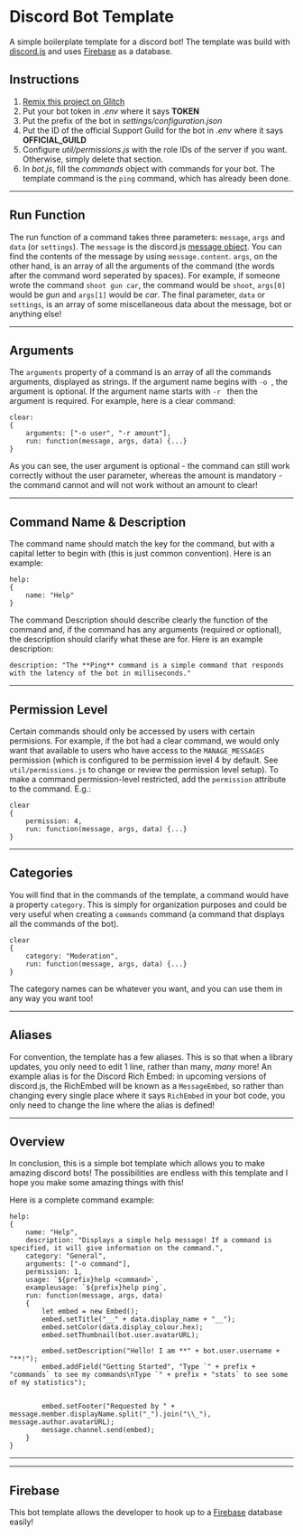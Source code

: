 Discord Bot Template
===================
A simple boilerplate template for a discord bot!
The template was build with [discord.js](https://discord.js.org/) and uses [Firebase](https://firebase.google.com/) as a database.

Instructions
------------
1) [Remix this project on Glitch](https://glitch.com/edit/#!/remix/discordbot-template)
2) Put your bot token in _.env_ where it says **TOKEN**
3) Put the prefix of the bot in _settings/configuration.json_
4) Put the ID of the official Support Guild for the bot in _.env_ where it says **OFFICIAL_GUILD**
5) Configure _util/permissions.js_ with the role IDs of the server if you want. Otherwise, simply delete that section.
6) In _bot.js_, fill the _commands_ object with commands for your bot. The template command is the `ping` command, which has already been done.
_________________________________________________________

Run Function
------------
The run function of a command takes three parameters: `message`, `args` and `data` (or `settings`). The `message` is the discord.js [message object](https://discord.js.org/#/docs/main/stable/class/Message). You can find the contents of the message by using `message.content`. `args`, on the other hand, is an array of all the arguments of the command (the words after the command word seperated by spaces). For example, if someone wrote the command `shoot gun car`, the command would be `shoot`, `args[0]` would be _gun_ and `args[1]` would be _car_. The final parameter, `data` or `settings`, is an array of some miscellaneous data about the message, bot or anything else!
_________________________________________________________

Arguments
---------
The `arguments` property of a command is an array of all the commands arguments, displayed as strings.
If the argument name begins with `-o `, the argument is optional. If the argument name starts with `-r ` then the argument is required. For example, here is a clear command:
```
clear: 
{
    arguments: ["-o user", "-r amount"],
    run: function(message, args, data) {...}
}
```
As you can see, the user argument is optional - the command can still work correctly without the user parameter, whereas the amount is mandatory - the command cannot and will not work without an amount to clear!
_________________________________________________________

Command Name & Description
--------------------------
The command name should match the key for the command, but with a capital letter to begin with (this is just common convention). 
Here is an example: 
```
help:
{
    name: "Help"
}
```

The command Description should describe clearly the function of the command and, if the command has any arguments (required _or_ optional), the description should clarify what these are for. Here is an example description:
```
description: "The **Ping** command is a simple command that responds with the latency of the bot in milliseconds."
```
_________________________________________________________

Permission Level
----------------
Certain commands should only be accessed by users with certain permisions. For example, if the bot had a clear command, we would only want that available to users who have access to the `MANAGE_MESSAGES` permission (which is configured to be permission level 4 by default. See `util/permissions.js` to change or review the permission level setup). To make a command permission-level restricted, add the `permission` attribute to the command. E.g.:
```
clear
{
    permission: 4,
    run: function(message, args, data) {...}
}
```
_________________________________________________________

Categories
----------
You will find that in the commands of the template, a command would have a property `category`. This is simply for organization purposes and could be very useful when creating a `commands` command (a command that displays all the commands of the bot).
```
clear
{
    category: "Moderation",
    run: function(message, args, data) {...}
}
```
The category names can be whatever you want, and you can use them in any way you want too!

_________________________________________________________

Aliases
-------
For convention, the template has a few aliases. This is so that when a library updates, you only need to edit 1 line, rather than many, _many_ more!
An example alias is for the Discord Rich Embed: in upcoming versions of discord.js, the RichEmbed will be known as a `MessageEmbed`, so rather than changing every single place where it says `RichEmbed` in your bot code, you only need to change the line where the alias is defined!
_________________________________________________________

Overview
--------
In conclusion, this is a simple bot template which allows you to make amazing discord bots! The possibilities are endless with this template and I hope you make some amazing things with this!

Here is a complete command example: 
```
help:
{
    name: "Help",
    description: "Displays a simple help message! If a command is specified, it will give information on the command.",
    category: "General",
    arguments: ["-o command"],
    permission: 1,
    usage: `${prefix}help <command>`,
    exampleusage: `${prefix}help ping`,
    run: function(message, args, data)
    {
        let embed = new Embed();
        embed.setTitle("__" + data.display_name + "__");
        embed.setColor(data.display_colour.hex);
        embed.setThumbnail(bot.user.avatarURL);

        embed.setDescription("Hello! I am **" + bot.user.username + "**!");
        embed.addField("Getting Started", "Type `" + prefix + "commands` to see my commands\nType `" + prefix + "stats` to see some of my statistics");


        embed.setFooter("Requested by " + message.member.displayName.split("_").join("\\_"), message.author.avatarURL);
        message.channel.send(embed);
    }
}
```
_____________________________________________________________
_____________________________________________________________

Firebase
--------
This bot template allows the developer to hook up to a [Firebase](https://firebase.google.com/) database easily!